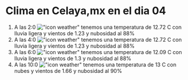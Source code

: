 # Clima en Celaya,mx en el dia 04

1. A las 2:0 !["icon weather"](http://openweathermap.org/img/w/10n.png) tenemos una temperatura de 12.72 C con lluvia ligera y  vientos de 1.23 y nubosidad al 88%
1. A las 4:0 !["icon weather"](http://openweathermap.org/img/w/10n.png) tenemos una temperatura de 12.72 C con lluvia ligera y  vientos de 1.23 y nubosidad al 88%
1. A las 6:0 !["icon weather"](http://openweathermap.org/img/w/10n.png) tenemos una temperatura de 12.09 C con lluvia ligera y  vientos de 1.3 y nubosidad al 88%
1. A las 10:0 !["icon weather"](http://openweathermap.org/img/w/04d.png) tenemos una temperatura de 13 C con nubes y  vientos de 1.66 y nubosidad al 90%

